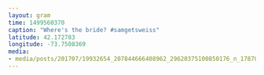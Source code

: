 ```yaml
---
layout: gram
time: 1499560370
caption: "Where's the bride? #samgetsweiss"
latitude: 42.172783
longitude: -73.7508369
media:
- media/posts/201707/19932654_207844666408962_29620375100850176_n_17878915048074845.jpg
---
```

